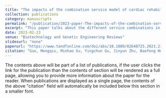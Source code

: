```yaml
---
title: "The impacts of the combination service model of cardiac rehabilitation on patient outcomes: evidence from a hospital experience"
collection: publications
category: manuscripts
permalink: "/publication/2023-paper-The-impacts-of-the-combination-service-model-of-cardiac-rehabilitation-on-patient-outcomes-evidence-from-a-hospital-experience"
excerpt: "This paper talks about the different service combinations in a typical China hospital, and how it leads to different patient outcomes."
date: 2023-02-23
venue: "Biotechnology and Genetic Engineering Reviews"
slidesurl: "none"
paperurl: "https://www.tandfonline.com/doi/abs/10.1080/02648725.2023.2180718"
citation: "Guo, Mengqiu, Minhao Gu, Yingchun Gu, Jinyun Zhu, Baofeng Huo, and Dongwei Wang. (2023). “The Impacts of the Combination Service Model of Cardiac Rehabilitation on Patient Outcomes: Evidence from a Hospital Experience.” Biotechnology and Genetic Engineering Reviews, February, 1–20. doi:10.1080/02648725.2023.2180718."
---
```


The contents above will be part of a list of publications, if the user clicks the link for the publication than the contents of section will be rendered as a full page, allowing you to provide more information about the paper for the reader. When publications are displayed as a single page, the contents of the above "citation" field will automatically be included below this section in a smaller font.
